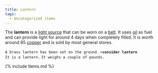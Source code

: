 ```yaml
---
title: Lantern
tags:
  - Uncategorized items
---
```

The **lantern** is a [light
source](Miscellaneous_equipment#Light_sources "wikilink") that can be
worn on a [belt](belt "wikilink"). It uses [oil](oil "wikilink") as fuel
and can provide light for around 4 days when completely filled. It is
worth around 85 [copper](copper "wikilink") and is sold by most general
stores.

`A brass lantern has been set on the ground.`
`>`**`consider lantern`**
`It is a lantern.`
`It weighs a couple of pounds.`

{% include Items.md %}
